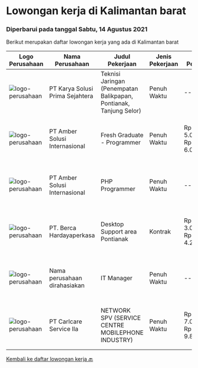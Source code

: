 
  # Lowongan kerja di Kalimantan barat

  ### Diperbarui pada tanggal Sabtu, 14 Agustus 2021

  Berikut merupakan daftar lowongan kerja yang ada di Kalimantan barat

  |Logo Perusahaan | Nama Perusahaan | Judul Pekerjaan | Jenis Pekerjaan | Gaji Pekerjaan | Lokasi | Deskripsi | Tanggal diunggah | Pranala |
  | -------------- | --------------- | --------------- | --------- | --------- | -------------- | ------- | ----------- | ----------- |
  |![logo-perusahaan](https://image-service-cdn.seek.com.au/bb0f2c313297f2db3d497466b95d7da85644edc0/ee4dce1061f3f616224767ad58cb2fc751b8d2dc)|PT Karya Solusi Prima Sejahtera|Teknisi Jaringan (Penempatan Balikpapan, Pontianak, Tanjung Selor)|Penuh Waktu|---|Balikpapan|KUALIFIKASI  Usia maksimal 27 tahun Pendidikan minimal D3 Teknik Telekomunikasi Memiliki pengalaman bekerja ataupun pkl sebagai Teknisi Jaringan FO...|Kamis, 12 Agustus 2021|https://www.jobstreet.co.id/id/job/teknisi-jaringan-penempatan-balikpapan-pontianak-tanjung-selor-3598670?token=0~a37193d3-e027-466f-bf5d-f5f04e48d8e9&sectionRank=1&jobId=jobstreet-id-job-3598670|
|![logo-perusahaan](https://us.123rf.com/450wm/pavelstasevich/pavelstasevich1811/pavelstasevich181101027/112815900-stock-vector-no-image-available-icon-flat-vector.jpg?ver=6)|PT Amber Solusi Internasional|Fresh Graduate - Programmer|Penuh Waktu|Rp. 5.000.000-Rp. 6.000.000|Makassar|Deskripsi PekerjaanProgrammerAmbersof is looking for a group of talents as programmer. Requirements: Stable internet connection at home is a must Have...|Senin, 09 Agustus 2021|https://www.jobstreet.co.id/id/job/fresh-graduate-programmer-3596976?token=0~a37193d3-e027-466f-bf5d-f5f04e48d8e9&sectionRank=2&jobId=jobstreet-id-job-3596976|
|![logo-perusahaan](https://us.123rf.com/450wm/pavelstasevich/pavelstasevich1811/pavelstasevich181101027/112815900-stock-vector-no-image-available-icon-flat-vector.jpg?ver=6)|PT Amber Solusi Internasional|PHP Programmer|Penuh Waktu|---|Makassar|PHP ProgrammerRequirements: At least 5 years of solid hands-on experience in web development Required skills: MYSQL, CSS, HTML, Javascript, PHP...|Selasa, 10 Agustus 2021|https://www.jobstreet.co.id/id/job/php-programmer-3598232?token=0~a37193d3-e027-466f-bf5d-f5f04e48d8e9&sectionRank=3&jobId=jobstreet-id-job-3598232|
|![logo-perusahaan](https://image-service-cdn.seek.com.au/0c900ac2b5b1a2cf9bee651ce5d069e68ff14c92/ee4dce1061f3f616224767ad58cb2fc751b8d2dc)|PT. Berca Hardayaperkasa|Desktop Support area Pontianak|Kontrak|Rp. 3.000.000-Rp. 4.200.000|Kalimantan Barat|Responsibilities : Notebook hardware troubleshoot, such as RAM, Hardisk, VGA Manage server : windows, linux , mail server Technical documentations of...|Rabu, 04 Agustus 2021|https://www.jobstreet.co.id/id/job/desktop-support-area-pontianak-3592620?token=0~a37193d3-e027-466f-bf5d-f5f04e48d8e9&sectionRank=4&jobId=jobstreet-id-job-3592620|
|![logo-perusahaan](https://us.123rf.com/450wm/pavelstasevich/pavelstasevich1811/pavelstasevich181101027/112815900-stock-vector-no-image-available-icon-flat-vector.jpg?ver=6)|Nama perusahaan dirahasiakan|IT Manager|Penuh Waktu|---|Bali|Pendidikan minimal S1 segala jurusan Memiliki pengetahuan mengenai PHP dan bahasa pemrograman lainnya atau menguasai jaringan Gaji negotiable...|Senin, 02 Agustus 2021|https://www.jobstreet.co.id/id/job/it-manager-3590361?token=0~a37193d3-e027-466f-bf5d-f5f04e48d8e9&sectionRank=5&jobId=jobstreet-id-job-3590361|
|![logo-perusahaan](https://image-service-cdn.seek.com.au/63147f0320d9a34da1df87cf6af44c0d0ac6f52b/ee4dce1061f3f616224767ad58cb2fc751b8d2dc)|PT Carlcare Service Ila|NETWORK SPV (SERVICE CENTRE MOBILEPHONE INDUSTRY)|Penuh Waktu|Rp. 7.000.000-Rp. 9.800.000|Medan|Key Responsibilities.1.Assist in CC/OCP planning, set up CC/OCP and responsible for daily operation, customer experience management；2.Daily Work...|Selasa, 27 Juli 2021|https://www.jobstreet.co.id/id/job/network-spv-service-centre-mobilephone-industry-3586443?token=0~a37193d3-e027-466f-bf5d-f5f04e48d8e9&sectionRank=6&jobId=jobstreet-id-job-3586443|


  [Kembali ke daftar lowongan kerja 🔙](../README.md#daftar-lowongan-kerja)
  